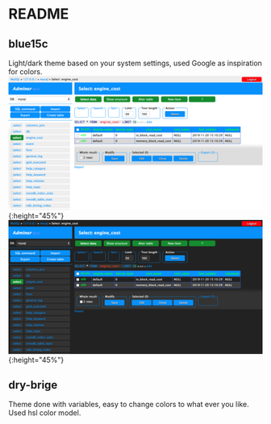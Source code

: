 # README

## blue15c

Light/dark theme based on your system settings, used Google as inspiration for colors.
![blue15c Light](/images/blue15c-light.png){:height="45%"} ![blue15c Dark](/images/blue15c-dark.png){:height="45%"}

## dry-brige

Theme done with variables, easy to change colors to what ever you like. Used hsl color model.
